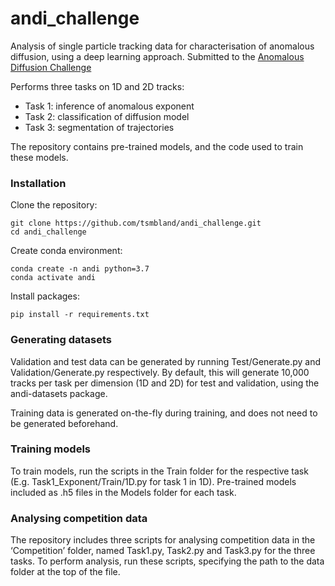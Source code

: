 # andi_challenge

Analysis of single particle tracking data for characterisation of anomalous diffusion, using a deep learning approach. 
Submitted to the [Anomalous Diffusion Challenge](http://www.andi-challenge.org/)

Performs three tasks on 1D and 2D tracks:
-	Task 1: inference of anomalous exponent
-	Task 2: classification of diffusion model
-	Task 3: segmentation of trajectories

The repository contains pre-trained models, and the code used to train these models.


### Installation

Clone the repository:

    git clone https://github.com/tsmbland/andi_challenge.git
    cd andi_challenge
    
Create conda environment:

    conda create -n andi python=3.7
    conda activate andi

Install packages:

    pip install -r requirements.txt


### Generating datasets

Validation and test data can be generated by running Test/Generate.py and Validation/Generate.py respectively.
By default, this will generate 10,000 tracks per task per dimension (1D and 2D) for test and validation, using the andi-datasets package.

Training data is generated on-the-fly during training, and does not need to be generated beforehand.


### Training models

To train models, run the scripts in the Train folder for the respective task (E.g. Task1_Exponent/Train/1D.py for task 1 in 1D).
Pre-trained models included as .h5 files in the Models folder for each task.


### Analysing competition data

The repository includes three scripts for analysing competition data in the ‘Competition’ folder, named Task1.py, Task2.py and Task3.py for the three tasks. 
To perform analysis, run these scripts, specifying the path to the data folder at the top of the file. 
